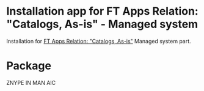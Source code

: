 # Installation app for FT Apps Relation: "Catalogs, As-is" - Managed system
Installation for [FT Apps Relation: "Catalogs, As-is"](ft-apps-rel-catalogs-asis.md) Managed system part.

# Package
ZNYPE IN MAN AIC

